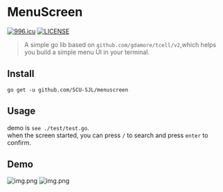 # MenuScreen
<a href="https://996.icu"><img src="https://img.shields.io/badge/link-996.icu-red.svg" alt="996.icu" /></a>
[![LICENSE](https://img.shields.io/badge/license-Anti%20996-blue.svg)](https://github.com/996icu/996.ICU/blob/master/LICENSE)

> A simple go lib based on `github.com/gdamore/tcell/v2`,which helps you build a simple menu UI in your terminal.

## Install
`go get -u github.com/SCU-SJL/menuscreen`

## Usage
demo is `see ./test/test.go`.  
when the screen started, you can press `/` to search and  press `enter` to confirm.

## Demo
![img.png](img/img.png)
![img.png](img/img_1.png)
